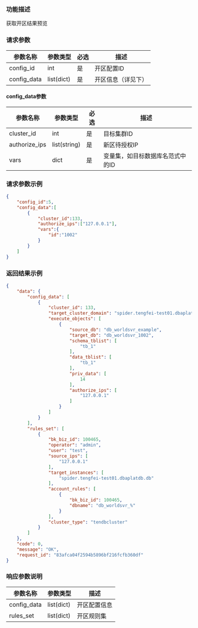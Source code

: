 ### 功能描述

获取开区结果预览

### 请求参数
| 参数名称     | 参数类型     | 必选   | 描述             |
| ------------ | ------------ | ------ | ---------------- |
| config_id | int | 是 | 开区配置ID |
| config_data | list(dict) | 是 | 开区信息（详见下）|

#### config_data参数
| 参数名称     | 参数类型     | 必选   | 描述             |
| ------------ | ------------ | ------ | ---------------- |
| cluster_id | int | 是 | 目标集群ID |
| authorize_ips | list(string) | 是 | 新区待授权IP |
| vars | dict | 是 | 变量集，如目标数据库名范式中的ID |

### 请求参数示例
```json
{
    "config_id":5,
    "config_data":[
        {
            "cluster_id":133,
            "authorize_ips":["127.0.0.1"],
            "vars":{
                "id":"1002"
            }
        }
    ]
}
```

### 返回结果示例
```json
{
    "data": {
        "config_data": [
            {
                "cluster_id": 133,
                "target_cluster_domain": "spider.tengfei-test01.dbaplatdb.db",
                "execute_objects": [
                    {
                        "source_db": "db_worldsvr_example",
                        "target_db": "db_worldsvr_1002",
                        "schema_tblist": [
                            "tb_1"
                        ],
                        "data_tblist": [
                            "tb_1"
                        ],
                        "priv_data": [
                            14
                        ],
                        "authorize_ips": [
                            "127.0.0.1"
                        ]
                    }
                ]
            }
        ],
        "rules_set": [
            {
                "bk_biz_id": 100465,
                "operator": "admin",
                "user": "test",
                "source_ips": [
                    "127.0.0.1"
                ],
                "target_instances": [
                    "spider.tengfei-test01.dbaplatdb.db"
                ],
                "account_rules": [
                    {
                        "bk_biz_id": 100465,
                        "dbname": "db_worldsvr_%"
                    }
                ],
                "cluster_type": "tendbcluster"
            }
        ]
    },
    "code": 0,
    "message": "OK",
    "request_id": "83afca04f2594b5896bf216fcfb360df"
}
```
### 响应参数说明
| 参数名称     | 参数类型   | 描述  
| ------------ | ------------ |---------------- |
| config_data | list(dict) | 开区配置信息 | 
| rules_set | list(dict) | 开区规则集 |